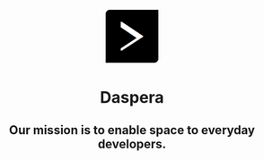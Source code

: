 <p align="center"><a href="https://daspera.space/" target="_blank"><img src="https://raw.githubusercontent.com/DasperaSpace/.github/main/profile/logo.png" width="20%"></a></p>

<h1 align="center">Daspera</h1>
<h2 align="center">Our mission is to enable space to everyday developers.</h1>
